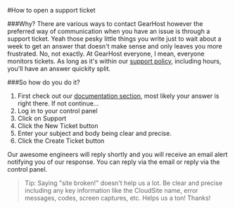 #How to open a support ticket

###Why?
There are various ways to contact GearHost however the preferred way of communication when you have an issue is through a support ticket. Yeah those pesky little things you write just to wait about a week to get an answer that doesn't make sense and only leaves you more frustrated. No, not exactly. At GearHost everyone, I mean, everyone monitors tickets. As long as it's within our [support policy](https://www.gearhost.com/documentation/support-policy), including hours, you'll have an answer quickity split.

###So how do you do it?
1. First check out our [documentation section](https://www.gearhost.com/documentation), most likely your answer is right there. If not continue...
2. Log in to your control panel
3. Click on Support
4. Click the New Ticket button
5. Enter your subject and body being clear and precise.
6. Click the Create Ticket button

Our awesome engineers will reply shortly and you will receive an email alert notifying you of our response. You can reply via the email or reply via the control panel.


>Tip: Saying "site broken!" doesn't help us a lot. Be clear and precise including any key information like the CloudSite name, error messages, codes, screen captures, etc. Helps us a ton! Thanks!
